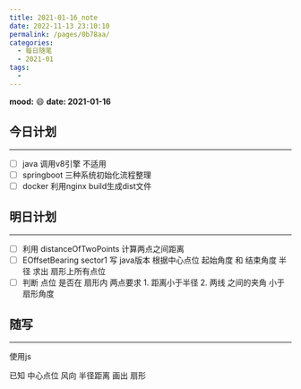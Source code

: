 ```yaml
---
title: 2021-01-16_note
date: 2022-11-13 23:10:10
permalink: /pages/0b78aa/
categories:
  - 每日随笔
  - 2021-01
tags:
  - 
---
```

**mood:** :smile:  																		**date: 2021-01-16**  
## 今日计划  
------
- [ ]  java 调用v8引擎 不适用
- [ ]  springboot 三种系统初始化流程整理
- [ ]  docker 利用nginx  build生成dist文件
## 明日计划  
------
- [ ]  利用 distanceOfTwoPoints 计算两点之间距离
- [ ]  EOffsetBearing sector1 写 java版本 根据中心点位 起始角度 和 结束角度 半径 求出 扇形上所有点位
- [ ]  判断 点位 是否在 扇形内 两点要求 1. 距离小于半径 2. 两线 之间的夹角 小于 扇形角度
## 随写 
------

使用js 

已知 中心点位 风向 半径距离 画出 扇形



